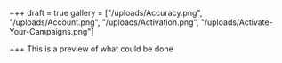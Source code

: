 +++
draft = true
gallery = ["/uploads/Accuracy.png", "/uploads/Account.png", "/uploads/Activation.png", "/uploads/Activate-Your-Campaigns.png"]

+++
This is a preview of what could be done